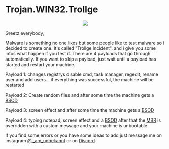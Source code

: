 # Trojan.WIN32.Trollge

<p align="center">
  <img src="https://cdn.discordapp.com/attachments/808620387390324746/992774610640703498/1.png">
</p>

Greetz everybody,

Malware is something no one likes but some people like to test malware so i decided to create one.
It's called "Trollge Incident". and i give you some infos what happen if you test it. There are 4 payloads that go through automatically.
If you want to skip a payload, just wait until a payload has started and restart your machine.

Payload 1:
changes registrys disable cmd, task manager, regedit, rename user and add users...
if everything was successful, the machine will be restarted


Payload 2:
Create random files and after some time the machine gets a [BSOD](https://de.wikipedia.org/wiki/Bluescreen_(Windows))


Payload 3:
screen effect and after some time the machine gets a [BSOD](https://de.wikipedia.org/wiki/Bluescreen_(Windows))


Payload 4:
typing notepad, screen effect and a [BSOD](https://de.wikipedia.org/wiki/Bluescreen_(Windows)) after that the [MBR](https://de.wikipedia.org/wiki/Master_Boot_Record) is 
overridden with a custom message and your machine is unbootable.
 
If you find some errors or you have some ideas to add just message me on instagram [@i_am_unbekannt](https://instagram.com/i_am_unbekannt) or on [Discord](https://dcs.gg/unbekannt-comminuty)
